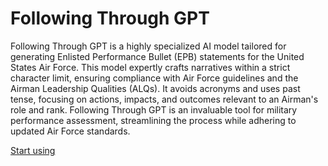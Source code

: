 # Following Through GPT

Following Through GPT is a highly specialized AI model tailored for generating Enlisted Performance Bullet (EPB) statements for the United States Air Force. This model expertly crafts narratives within a strict character limit, ensuring compliance with Air Force guidelines and the Airman Leadership Qualities (ALQs). It avoids acronyms and uses past tense, focusing on actions, impacts, and outcomes relevant to an Airman's role and rank. Following Through GPT is an invaluable tool for military performance assessment, streamlining the process while adhering to updated Air Force standards.

[Start using](https://chat.openai.com/g/g-r5Jaw1MFS)